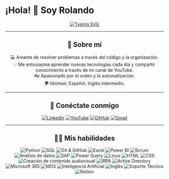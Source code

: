 # ¡Hola! 👋 Soy Rolando

<div align="center">

[![Typing SVG](https://readme-typing-svg.demolab.com?font=Fira+Code&pause=1000&color=1121F7&width=435&lines=Desarrollador,+Analista+de+Datos,+SAP,+Soporte+Técnico)](https://git.io/typing-svg)

---

## 🌟 Sobre mí

💻 Amante de resolver problemas a través del código y la organización.  
💡 Me entusiasma aprender nuevas tecnologías cada día y compartir conocimiento a través de mi canal de YouTube.  
👓 Apasionado por el orden y la automatización.  
🌍 Idiomas: Español, Inglés intermedio.

---

## 🚀 Conéctate conmigo

<a href="https://www.linkedin.com/in/rolandolugo"><img src="https://img.shields.io/badge/LinkedIn-0077B5?style=for-the-badge&logo=linkedin&logoColor=white" alt="LinkedIn"></a>
<a href="https://www.youtube.com/@ryufreelance"><img src="https://img.shields.io/badge/YouTube-FF0000?style=for-the-badge&logo=youtube&logoColor=white" alt="YouTube"></a>
<a href="https://github.com/ryufreelance"><img src="https://img.shields.io/badge/GitHub-100000?style=for-the-badge&logo=github&logoColor=white" alt="GitHub"></a>
<a href="mailto:ryu.freelance7@gmail.com"><img src="https://img.shields.io/badge/Gmail-D14836?style=for-the-badge&logo=gmail&logoColor=white" alt="Gmail"></a>

---

## 🧑‍💻 Mis habilidades

![Python](https://img.shields.io/badge/Python-306998?style=for-the-badge&logo=python&logoColor=white)
![SQL](https://img.shields.io/badge/SQL-CC2927?style=for-the-badge&logo=microsoftsqlserver&logoColor=white)
![Git & GitHub](https://img.shields.io/badge/Git%20%26%20GitHub-F05033?style=for-the-badge&logo=git&logoColor=white)
![Excel](https://img.shields.io/badge/Excel-217346?style=for-the-badge&logo=microsoftexcel&logoColor=white)
![Power BI](https://img.shields.io/badge/Power%20BI-F2C811?style=for-the-badge&logo=powerbi&logoColor=black)
![Scrum](https://img.shields.io/badge/Scrum-FF6F00?style=for-the-badge&logo=agile&logoColor=white)
![Análisis de datos](https://img.shields.io/badge/Análisis%20de%20datos-4CAF50?style=for-the-badge&logo=databricks&logoColor=white)
![SAP](https://img.shields.io/badge/SAP-203864?style=for-the-badge&logo=sap&logoColor=white)
![Power Query](https://img.shields.io/badge/Power%20Query-2D9BF0?style=for-the-badge&logo=powerquery&logoColor=white)
![Linux](https://img.shields.io/badge/Linux-FCC624?style=for-the-badge&logo=linux&logoColor=black)
![HTML](https://img.shields.io/badge/HTML-E44D26?style=for-the-badge&logo=html5&logoColor=white)
![CSS](https://img.shields.io/badge/CSS-1572B6?style=for-the-badge&logo=css3&logoColor=white)
![Creación de contenido audiovisual](https://img.shields.io/badge/Creación%20de%20contenido%20audiovisual-FF4081?style=for-the-badge)
![IRPA](https://img.shields.io/badge/IRPA-FF9900?style=for-the-badge)
![Active Directory](https://img.shields.io/badge/Active%20Directory-003366?style=for-the-badge&logo=windows&logoColor=white)
![Microsoft 365](https://img.shields.io/badge/Microsoft%20365-0078D4?style=for-the-badge&logo=microsoft&logoColor=white)
![MDS](https://img.shields.io/badge/MDS-5A189A?style=for-the-badge)
![Inteligencia Artificial](https://img.shields.io/badge/Inteligencia%20Artificial-6C63FF?style=for-the-badge&logo=deeplearningai&logoColor=white)
![Inglés](https://img.shields.io/badge/Inglés-0073CF?style=for-the-badge&logo=language&logoColor=white)
![Soporte Técnico](https://img.shields.io/badge/Soporte%20Técnico-3D85C6?style=for-the-badge)
![Notion](https://img.shields.io/badge/Notion-9999FF?style=for-the-badge&logo=notion&logoColor=white)

</div>

